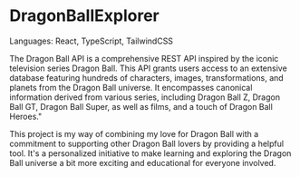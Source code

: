 # DragonBallExplorer

Languages: React, TypeScript, TailwindCSS

The Dragon Ball API is a comprehensive REST API inspired by the iconic television series Dragon Ball. This API grants users access to an extensive database featuring hundreds of characters, images, transformations, and planets from the Dragon Ball universe. It encompasses canonical information derived from various series, including Dragon Ball Z, Dragon Ball GT, Dragon Ball Super, as well as films, and a touch of Dragon Ball Heroes."

This project is my way of combining my love for Dragon Ball with a commitment to supporting other Dragon Ball lovers by providing a helpful tool. It's a personalized initiative to make learning and exploring the Dragon Ball universe a bit more exciting and educational for everyone involved.

